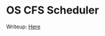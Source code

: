 # OS CFS Scheduler

Writeup: [Here](https://github.com/watch24hrs-iiitd/os-cfs-scheduler/blob/main/Q1/Writeup.pdf)
